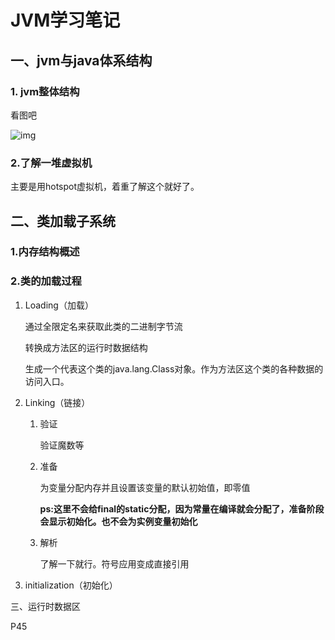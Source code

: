 # JVM学习笔记

## 一、jvm与java体系结构

### 1. jvm整体结构

 看图吧

![img](https://pic4.zhimg.com/80/v2-454219a8002110ddaa25b385a1ce3d63_720w.jpg)

### 2.了解一堆虚拟机

主要是用hotspot虚拟机，着重了解这个就好了。

## 二、类加载子系统

### 1.内存结构概述

### 2.类的加载过程

1. Loading（加载）

   通过全限定名来获取此类的二进制字节流

   转换成方法区的运行时数据结构

   生成一个代表这个类的java.lang.Class对象。作为方法区这个类的各种数据的访问入口。

2. Linking（链接）

   1. 验证

      验证魔数等

   2. 准备

      为变量分配内存并且设置该变量的默认初始值，即零值

      **ps:这里不会给final的static分配，因为常量在编译就会分配了，准备阶段会显示初始化。也不会为实例变量初始化**

   3. 解析

      了解一下就行。符号应用变成直接引用

3. initialization（初始化）

三、运行时数据区

P45